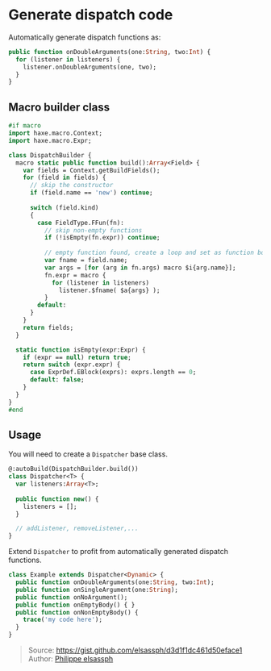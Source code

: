 [tags]: / "arguments,building-fields,build-macro"

# Generate dispatch code

Automatically generate dispatch functions as:

```haxe
public function onDoubleArguments(one:String, two:Int) {
  for (listener in listeners) {
    listener.onDoubleArguments(one, two);
  }
}
```

## Macro builder class

```haxe
#if macro
import haxe.macro.Context;
import haxe.macro.Expr;

class DispatchBuilder {
  macro static public function build():Array<Field> {
    var fields = Context.getBuildFields();
    for (field in fields) {
      // skip the constructor
      if (field.name == 'new') continue;
      
      switch (field.kind) 
      {
        case FieldType.FFun(fn):
          // skip non-empty functions
          if (!isEmpty(fn.expr)) continue;
          
          // empty function found, create a loop and set as function body
          var fname = field.name;
          var args = [for (arg in fn.args) macro $i{arg.name}];
          fn.expr = macro {
            for (listener in listeners)
              listener.$fname( $a{args} );
          }
        default:
      }
    }
    return fields;
  }

  static function isEmpty(expr:Expr) {
    if (expr == null) return true;
    return switch (expr.expr) {
      case ExprDef.EBlock(exprs): exprs.length == 0;
      default: false;
    }
  }
}
#end
```

## Usage

You will need to create a `Dispatcher` base class. 

```haxe
@:autoBuild(DispatchBuilder.build())
class Dispatcher<T> {
  var listeners:Array<T>;
	
  public function new() {
    listeners = [];
  }

  // addListener, removeListener,...
}
```

Extend `Dispatcher` to profit from automatically generated dispatch functions.

```haxe
class Example extends Dispatcher<Dynamic> {
  public function onDoubleArguments(one:String, two:Int);
  public function onSingleArgument(one:String);
  public function onNoArgument();
  public function onEmptyBody() { }
  public function onNonEmptyBody() {
    trace('my code here');
  }
}
```

> Source: <https://gist.github.com/elsassph/d3d1f1dc461d50eface1>  
> Author: [Philippe elsassph](https://github.com/elsassph)
